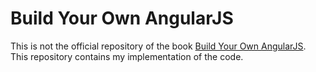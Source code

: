# Build Your Own AngularJS
This is not the official repository of the book [Build Your Own AngularJS](http://teropa.info/build-your-own-angular). This repository contains my implementation of the code.
